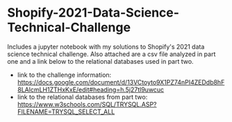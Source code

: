 # Shopify-2021-Data-Science-Technical-Challenge
Includes a jupyter notebook with my solutions to Shopify's 2021 data science technical challenge.
Also attached are a csv file analyzed in part one and a link below to the relational databases used in part two.
- link to the challenge information: https://docs.google.com/document/d/13VCtoyto9X1PZ74nPI4ZEDdb8hF8LAlcmLH1ZTHxKxE/edit#heading=h.5j27tl9uwcuc
- link to the relational databases from part two: 
https://www.w3schools.com/SQL/TRYSQL.ASP?FILENAME=TRYSQL_SELECT_ALL
